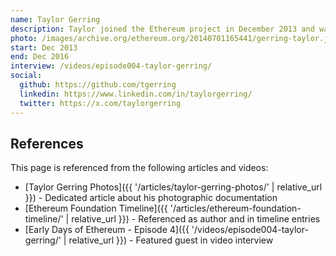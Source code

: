 ```yaml
---
name: Taylor Gerring
description: Taylor joined the Ethereum project in December 2013 and was one of the founding Directors of the Ethereum Foundation, together with Mihai Alisie and Vitalik Buterin.
photo: /images/archive.org/ethereum.org/20140701165441/gerring-taylor.jpg
start: Dec 2013
end: Dec 2016
interview: /videos/episode004-taylor-gerring/
social:
  github: https://github.com/tgerring
  linkedin: https://www.linkedin.com/in/taylorgerring/
  twitter: https://x.com/taylorgerring
---
```


## References

This page is referenced from the following articles and videos:

- [Taylor Gerring Photos]({{ '/articles/taylor-gerring-photos/' | relative_url }}) - Dedicated article about his photographic documentation
- [Ethereum Foundation Timeline]({{ '/articles/ethereum-foundation-timeline/' | relative_url }}) - Referenced as author and in timeline entries
- [Early Days of Ethereum - Episode 4]({{ '/videos/episode004-taylor-gerring/' | relative_url }}) - Featured guest in video interview